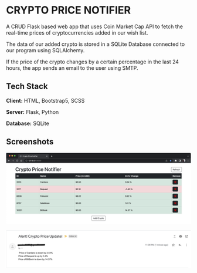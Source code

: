 
# CRYPTO PRICE NOTIFIER

A CRUD Flask based web app that uses Coin Market Cap API to fetch the real-time prices of cryptocurrencies added in our wish list.

The data of our added crypto is stored in a SQLite Database connected to our program using SQLAlchemy.

If the price of the crypto changes by a certain percentage in the last 24 hours, the app sends an email to the user using SMTP.





## Tech Stack

**Client:** HTML, Bootstrap5, SCSS

**Server:** Flask, Python

**Database:** SQLite


## Screenshots

![App Screenshot](home.png)

![Email Screenshot](email.png)

